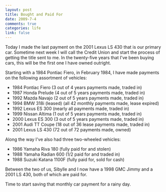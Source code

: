 ```yaml
--- 
layout: post
title: Bought and Paid For
date: 2009-7-4
comments: true
categories: life
link: false
---
```

<p>Today I made the last payment on the 2001 Lexus LS 430 that is our primary car. Sometime next week I will call the Credit Union and start the process of getting the title sent to me. In the twenty-five years that I've been buying cars, this will be the first one I have owned outright. </p>
<p>Starting with a 1984 Pontiac Fiero, in February 1984, I have made payments on the following assortment of vehicles:</p>
<ul>
<li>1984 Pontiac Fiero (3 out of 4 years payments made, traded in)</li>
<li>1987 Honda Prelude (4 out of 5 years payments made, traded in)</li>
<li>1992 Mazda Navajo (2 out of 5 years payments made, traded in) </li>
<li>1994 BMW 318i (leased) (all 42 monthly payments made, lease expired)</li>
<li>1992 Lexus ES 300 (nearly all payments made, traded in)</li>
<li>1999 Nissan Altima (1 out of 5 years payments made, traded in)</li>
<li>2000 Lexus ES 300 (3 out of 5 years payments made, traded in)</li>
<li>2001 Audi TT Coupe (18 out of 36 lease payments made, traded in)</li>
<li>2001 Lexus LS 430 (72 out of 72 payments made, owned)</li>
</ul>
<p>Along the way I've also had three two-wheeled vehicles:</p>
<ul>
<li>1986 Yamaha Riva 180 (fully paid for and stolen)</li>
<li>1988 Yamaha Radian 600 (1/2 paid for and traded in)</li>
<li>1988 Suzuki Katana 1100F (fully paid for, sold for cash)</li>
</ul>
<p>Between the two of us, Sibylle and I now have a 1998 GMC Jimmy and a 2001 LS 430, both of which are paid for.</p>
<p>Time to start saving that monthly car payment for a rainy day.</p>

